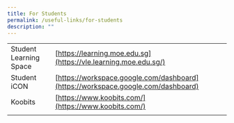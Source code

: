 ```yaml
---
title: For Students
permalink: /useful-links/for-students
description: ""
---
```

|  |  |
|---|---|
| Student Learning Space | [https://learning.moe.edu.sg](https://vle.learning.moe.edu.sg/) |
| Student iCON | [https://workspace.google.com/dashboard](https://workspace.google.com/dashboard) |
| Koobits | [https://www.koobits.com/](https://www.koobits.com/) |
| | | 